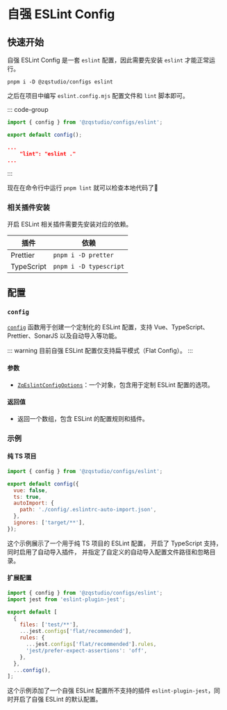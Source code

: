 # 自强 ESLint Config

## 快速开始

自强 ESLint Config 是一套 `eslint` 配置，因此需要先安装 `eslint` 才能正常运行。

```
pnpm i -D @zqstudio/configs eslint
```

之后在项目中编写 `eslint.config.mjs` 配置文件和 `lint` 脚本即可。

::: code-group

```js [eslint.config.mjs]
import { config } from '@zqstudio/configs/eslint';

export default config();
```

```json [package.json]
...
    "lint": "eslint ."
...
```

:::

现在在命令行中运行 `pnpm lint` 就可以检查本地代码了🎉

### 相关插件安装

开启 ESLint 相关插件需要先安装对应的依赖。

| 插件       | 依赖                   |
| ---------- | ---------------------- |
| Prettier   | `pnpm i -D pretter`    |
| TypeScript | `pnpm i -D typescript` |

## 配置

### `config`

[`config`](/api/configs.config) 函数用于创建一个定制化的 ESLint 配置，支持 Vue、TypeScript、Prettier、SonarJS 以及自动导入等功能。

::: warning
目前自强 ESLint 配置仅支持扁平模式（Flat Config）。
:::

#### 参数

- [`ZqEslintConfigOptions`](/api/configs.zqeslintconfigoptions)：一个对象，包含用于定制 ESLint 配置的选项。

#### 返回值

- 返回一个数组，包含 ESLint 的配置规则和插件。

### 示例

#### 纯 TS 项目

```js
import { config } from '@zqstudio/configs/eslint';

export default config({
  vue: false,
  ts: true,
  autoImport: {
    path: './config/.eslintrc-auto-import.json',
  },
  ignores: ['target/**'],
});
```

这个示例展示了一个用于纯 TS 项目的 ESLint 配置，
开启了 TypeScript 支持，同时启用了自动导入插件，
并指定了自定义的自动导入配置文件路径和忽略目录。

#### 扩展配置

```js
import { config } from '@zqstudio/configs/eslint';
import jest from 'eslint-plugin-jest';

export default [
  {
    files: ['test/**'],
    ...jest.configs['flat/recommended'],
    rules: {
      ...jest.configs['flat/recommended'].rules,
      'jest/prefer-expect-assertions': 'off',
    },
  },
  ...config(),
];
```

这个示例添加了一个自强 ESLint 配置所不支持的插件 `eslint-plugin-jest`，同时开启了自强 ESLint 的默认配置。
